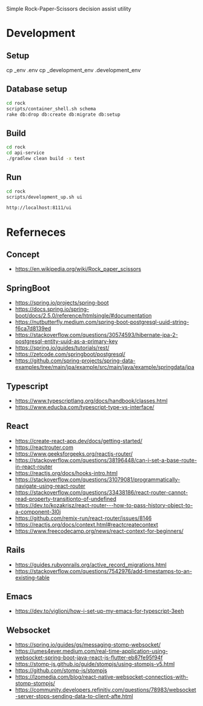 Simple Rock-Paper-Scissors decision assist utility

# Development

## Setup
cp _env .env
cp _development_env .development_env
##

## Database setup

```bash
cd rock
scripts/container_shell.sh schema
rake db:drop db:create db:migrate db:setup
```

## Build

```bash
cd rock
cd api-service
./gradlew clean build -x test
```

## Run

```bash
cd rock
scripts/development_up.sh ui

http://localhost:8111/ui
```

# Referneces

## Concept
- https://en.wikipedia.org/wiki/Rock_paper_scissors

## SpringBoot
- https://spring.io/projects/spring-boot
- https://docs.spring.io/spring-boot/docs/2.5.0/reference/htmlsingle/#documentation
- https://nutbutterfly.medium.com/spring-boot-postgresql-uuid-string-f6ca7d8139ed
- https://stackoverflow.com/questions/30574593/hibernate-jpa-2-postgresql-entity-uuid-as-a-primary-key
- https://spring.io/guides/tutorials/rest/
- https://zetcode.com/springboot/postgresql/
- https://github.com/spring-projects/spring-data-examples/tree/main/jpa/example/src/main/java/example/springdata/jpa

## Typescript
- https://www.typescriptlang.org/docs/handbook/classes.html
- https://www.educba.com/typescript-type-vs-interface/

## React
- https://create-react-app.dev/docs/getting-started/
- https://reactrouter.com
- https://www.geeksforgeeks.org/reactjs-router/
- https://stackoverflow.com/questions/38196448/can-i-set-a-base-route-in-react-router
- https://reactjs.org/docs/hooks-intro.html
- https://stackoverflow.com/questions/31079081/programmatically-navigate-using-react-router
- https://stackoverflow.com/questions/33438186/react-router-cannot-read-property-transitionto-of-undefined
- https://dev.to/kozakrisz/react-router---how-to-pass-history-object-to-a-component-3l0j
- https://github.com/remix-run/react-router/issues/8146
- https://reactjs.org/docs/context.html#reactcreatecontext
- https://www.freecodecamp.org/news/react-context-for-beginners/

## Rails
- https://guides.rubyonrails.org/active_record_migrations.html
- https://stackoverflow.com/questions/7542976/add-timestamps-to-an-existing-table

## Emacs
- https://dev.to/viglioni/how-i-set-up-my-emacs-for-typescript-3eeh

## Websocket
- https://spring.io/guides/gs/messaging-stomp-websocket/
- https://umes4ever.medium.com/real-time-application-using-websocket-spring-boot-java-react-js-flutter-eb87fe95f94f
- https://stomp-js.github.io/guide/stompjs/using-stompjs-v5.html
- https://github.com/stomp-js/stompjs
- https://lzomedia.com/blog/react-native-websocket-connectios-with-stomp-stompjs/
- https://community.developers.refinitiv.com/questions/78983/websocket-server-stops-sending-data-to-client-afte.html
